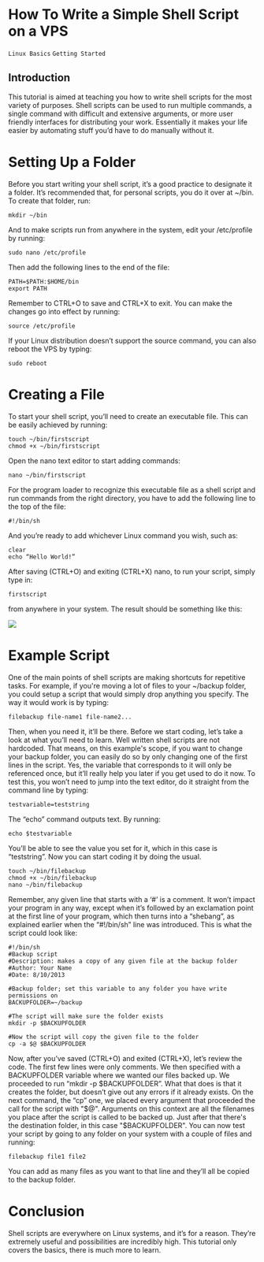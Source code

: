 # How To Write a Simple Shell Script on a VPS

```Linux Basics``` ```Getting Started```

## Introduction


This tutorial is aimed at teaching you how to write shell scripts for the most variety of purposes. Shell scripts can be used to run multiple commands, a single command with difficult and extensive arguments, or more user friendly interfaces for distributing your work. Essentially it makes your life easier by automating stuff you’d have to do manually without it.


# Setting Up a Folder


Before you start writing your shell script, it’s a good practice to designate it a folder. It’s recommended that, for personal scripts, you do it over at ~/bin. To create that folder, run:


```
mkdir ~/bin
```


And to make scripts run from anywhere in the system, edit your /etc/profile by running:


```
sudo nano /etc/profile
```


Then add the following lines to the end of the file:


```
PATH=$PATH:$HOME/bin
export PATH
```


Remember to CTRL+O to save and CTRL+X to exit. You can make the changes go into effect by running:


```
source /etc/profile
```


If your Linux distribution doesn’t support the source command, you can also reboot the VPS by typing:


```
sudo reboot
```


# Creating a File


To start your shell script, you’ll need to create an executable file. This can be easily achieved  by running:


```
touch ~/bin/firstscript
chmod +x ~/bin/firstscript
```


Open the nano text editor to start adding commands:


```
nano ~/bin/firstscript
```


For the program loader to recognize this executable file as a shell script and run commands from the right directory, you have to add the following line to the top of the file:


```
#!/bin/sh
```


And you’re ready to add whichever Linux command you wish, such as:


```
clear
echo “Hello World!”
```


After saving (CTRL+O) and exiting (CTRL+X) nano, to run your script, simply type in:


```
firstscript
```


from anywhere in your system. The result should be something like this:


![](https://assets.digitalocean.com/tutorial_images/PPFoJ5f.png)
# Example Script


One of the main points of shell scripts are making shortcuts for repetitive tasks. For example, if you're moving a lot of files to your ~/backup folder, you could setup a script that would simply drop anything you specify. The way it would work is by typing:


```
filebackup file-name1 file-name2...
```


Then, when you need it, it’ll be there. Before we start coding, let’s take a look at what you’ll need to learn. Well written shell scripts are not hardcoded. That means, on this example's scope, if you want to change your backup folder, you can easily do so by only changing one of the first lines in the script. Yes, the variable that corresponds to it will only be referenced once, but it’ll really help you later if you get used to do it now. To test this, you won’t need to jump into the text editor, do it straight from the command line by typing:


```
testvariable=teststring
```


The “echo” command outputs text. By running:


```
echo $testvariable
```


You’ll be able to see the value you set for it, which in this case is “teststring”. Now you can start coding it by doing the usual.


```
touch ~/bin/filebackup
chmod +x ~/bin/filebackup
nano ~/bin/filebackup
```


Remember, any given line that starts with a ‘#’ is a comment. It won’t impact your program in any way, except when it’s followed by an exclamation point at the first line of your program, which then turns into a “shebang”, as explained earlier when the “#!/bin/sh” line was introduced. This is what the script could look like:


```
#!/bin/sh
#Backup script
#Description: makes a copy of any given file at the backup folder
#Author: Your Name
#Date: 8/10/2013

#Backup folder; set this variable to any folder you have write permissions on
BACKUPFOLDER=~/backup

#The script will make sure the folder exists
mkdir -p $BACKUPFOLDER

#Now the script will copy the given file to the folder
cp -a $@ $BACKUPFOLDER
```


Now, after you’ve saved (CTRL+O) and exited (CTRL+X), let’s review the code. The first few lines were only comments. We then specified with a BACKUPFOLDER variable where we wanted our files backed up. We proceeded to run “mkdir -p $BACKUPFOLDER”. What that does is that it creates the folder, but doesn’t give out any errors if it already exists. On the next command, the “cp” one, we placed every argument that proceeded the call for the script with "$@". Arguments on this context are all the filenames you place after the script is called to be backed up. Just after that there's the destination folder, in this case "$BACKUPFOLDER". You can now test your script by going to any folder on your system with a couple of files and running:


```
filebackup file1 file2
```


You can add as many files as you want to that line and they’ll all be copied to the backup folder.


# Conclusion


Shell scripts are everywhere on Linux systems, and it’s for a reason. They’re extremely useful and possibilities are incredibly high. This tutorial only covers the basics, there is much more to learn.


